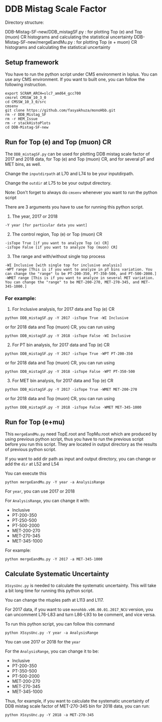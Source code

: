 # DDB Mistag Scale Factor

Directory structure: 

DDB-Mistag-SF-new/DDB_mistagSF.py : for plotting Top (e) and Top (muon) CR histograms and calculating the statistical uncertainty
DDB-Mistag-SF-new/mergeEandMu.py : for plotting Top (e + muon) CR histograms and calculating the statistical uncertainty

## Setup framework 
You have to run the python script under CMS environment in lxplus. You can use any CMS environment. If you want to built one, you can follow the following instruction.

```
export SCRAM_ARCH=slc7_amd64_gcc700
cmsrel CMSSW_10_3_0
cd CMSSW_10_3_0/src
cmsenv
git clone https://github.com/fasyakhuza/monoHbb.git
rm -r DDB_Mistag_SF
rm -r HEM_Issue
rm -r stackHistoPlots
cd DDB-Mistag-SF-new
```

## Run for Top (e) and Top (muon) CR
The `DDB_mistagSF.py` can be used for plotting DDB mistag scale factor of 2017 and 2018 data, for Top (e) and Top (muon) CR, and for several pT and MET bins, as well.

Change the `inputdirpath` at L70 and L74 to be your inputdirpath.

Change the `outdir` at L75 to be your output directory.

Note: Don't forget to always do `cmsenv` whenever you want to run the python script

There are 3 arguments you have to use for running this python script.
1. The year, 2017 or 2018
```
-Y year [for particular data you want]
```
2. The control region, Top (e) or Top (muon) CR
```
-isTope True [if you want to analyze Top (e) CR]
-isTope False [if you want to analyze Top (muon) CR]
```
3. The range and with/without single top process
```
-WI Inclusive [with single top for inclusive analysis]
-WPT range [This is if you want to analyze in pT bins variation. You can change the "range" to be PT-200-350, PT-350-500, and PT-500-2000.]
-WMET range [This is if you want to analyze in several MET variation. You can change the "range" to be MET-200-270, MET-270-345, and MET-345-1000.]
```

### For example:

1. For Inclusive analysis, for 2017 data and Top (e) CR
```
python DDB_mistagSF.py -Y 2017 -isTope True -WI Inclusive
```
or for 2018 data and Top (muon) CR, you can run using
```
python DDB_mistagSF.py -Y 2018 -isTope False -WI Inclusive
```


2. For PT bin analysis, for 2017 data and Top (e) CR
```
python DDB_mistagSF.py -Y 2017 -isTope True -WPT PT-200-350
```
or for 2018 data and Top (muon) CR, you can run using
```
python DDB_mistagSF.py -Y 2018 -isTope False -WPT PT-350-500
```


3. For MET bin analysis, for 2017 data and Top (e) CR
```
python DDB_mistagSF.py -Y 2017 -isTope True -WMET MET-200-270
```
or for 2018 data and Top (muon) CR, you can run using
```
python DDB_mistagSF.py -Y 2018 -isTope False -WMET MET-345-1000
```

## Run for Top (e+mu)
This `mergeEandMu.py` need TopE.root and TopMu.root which are produced by using previous python script, thus you have to run the previous script before you run this script. They are located in output directory as the results of previous python script.

If you want to add dir path as input and output directory, you can change or add the `dir` at L52 and L54

You can execute this
```
python mergeEandMu.py -Y year -a AnalysisRange
```

For `year`, you can use 2017 or 2018

For `AnalysisRange`, you can change it with:
* Inclusive
* PT-200-350
* PT-250-500
* PT-500-2000
* MET-200-270
* MET-270-345
* MET-345-1000

For example:
```
python mergeEandMu.py -Y 2017 -a MET-345-1000
```

## Calculate Systematic Uncertainty
`XSsysUnc.py` is needed to calculate the systematic uncertainty. This will take a bit long time for running this python script.

You can change the ntuples path at L113 and L117.

For 2017 data, if you want to use `monohbb.v06.00.01.2017_NCU` version, you can uncomment L76-L83 and turn L86-L93 to be comment, and vice versa.

To run this python script, you can follow this command
```
python XSsysUnc.py -Y year -a AnalysisRange
```

You can use 2017 or 2018 for the `year`

For the `AnalysisRange`, you can change it to be:
* Inclusive
* PT-200-350
* PT-350-500
* PT-500-2000
* MET-200-270
* MET-270-345
* MET-345-1000

Thus, for example, if you want to calculate the systematic uncertainty of DDB mistag scale factor of MET-270-345 bin for 2018 data, you can run:
```
python XSsysUnc.py -Y 2018 -a MET-270-345
```




